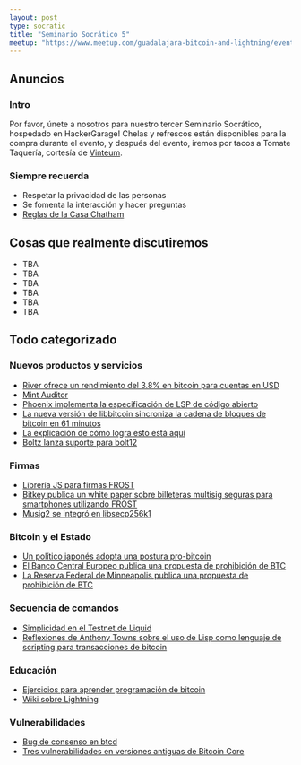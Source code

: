 ```yaml
---
layout: post
type: socratic
title: "Seminario Socrático 5"
meetup: "https://www.meetup.com/guadalajara-bitcoin-and-lightning/events/303827137/?eventOrigin=group_events_list/"
---
```


## Anuncios
### Intro
Por favor, únete a nosotros para nuestro tercer Seminario Socrático, hospedado en HackerGarage! Chelas y refrescos están disponibles para la compra durante el evento, y después del evento, iremos por tacos a Tomate Taquería, cortesía de [Vinteum](https://vinteum.org/).

### Siempre recuerda
- Respetar la privacidad de las personas
- Se fomenta la interacción y hacer preguntas
- [Reglas de la Casa Chatham](https://www.chathamhouse.org/about-us/chatham-house-rule)


## Cosas que realmente discutiremos

- TBA
- TBA
- TBA
- TBA
- TBA
- TBA

## Todo categorizado
### Nuevos productos y servicios

- [River ofrece un rendimiento del 3.8% en bitcoin para cuentas en USD](https://www.nobsbitcoin.com/river-introduces-btc-yield-on-usd-deposits/)
- [Mint Auditor](https://audit.8333.space/)
- [Phoenix implementa la especificación de LSP de código abierto](https://xcancel.com/PhoenixWallet/status/1844377194489053555#m)
- [La nueva versión de libbitcoin sincroniza la cadena de bloques de bitcoin en 61 minutos](https://x.com/evoskuil/status/1847673128073187536)
- [La explicación de cómo logra esto está aquí](https://delvingbitcoin.org/t/libbitcoin-for-core-people/1222)
- [Boltz lanza suporte para bolt12](https://x.com/Boltzhq/status/1853834574914113720)

### Firmas

- [Librería JS para firmas FROST](https://github.com/cmdruid/frost)
- [Bitkey publica un white paper sobre billeteras multisig seguras para smartphones utilizando FROST](https://x.com/jesseposner/status/1852394646997217742)
- [Musig2 se integró en libsecp256k1](https://x.com/n1ckler/status/1843311745860849940)

### Bitcoin y el Estado

- [Un político japonés adopta una postura pro-bitcoin](https://x.com/BitcoinMagazine/status/1848303225977360747)
- [El Banco Central Europeo publica una propuesta de prohibición de BTC](https://papers.ssrn.com/sol3/papers.cfm?abstract_id=4985877)
- [La Reserva Federal de Minneapolis publica una propuesta de prohibición de BTC](https://www.minneapolisfed.org/research/working-papers/unique-implementation-of-permanent-primary-deficits)

### Secuencia de comandos

- [Simplicidad en el Testnet de Liquid](https://blog.blockstream.com/simplicity-arrives-on-liquid-testnet/)
- [Reflexiones de Anthony Towns sobre el uso de Lisp como lenguaje de scripting para transacciones de bitcoin](https://delvingbitcoin.org/t/btc-lisp-as-an-alternative-to-script/682)

### Educación

- [Ejercicios para aprender programación de bitcoin](https://bitcoindevs.xyz/decoding/ )
- [Wiki sobre Lightning](https://www.plebnetwiki.com/)

### Vulnerabilidades

- [Bug de consenso en btcd](https://delvingbitcoin.org/t/cve-2024-38365-public-disclosure-btcd-findanddelete-bug/1184)
- [Tres vulnerabilidades en versiones antiguas de Bitcoin Core](https://www.nobsbitcoin.com/bitcoin-core-discloses-three-vulnerabilities-affecting-versions-up-to-v25-0/)
